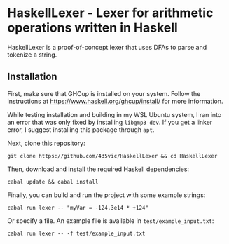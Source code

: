 # HaskellLexer - Lexer for arithmetic operations written in Haskell

HaskellLexer is a proof-of-concept lexer that uses DFAs to parse and tokenize a string.

## Installation

First, make sure that GHCup is installed on your system. Follow the instructions at https://www.haskell.org/ghcup/install/ for more information.

While testing installation and building in my WSL Ubuntu system, I ran into an error that was only fixed by installing `libgmp3-dev`. If you get a linker error, I suggest installing this package through `apt`.

Next, clone this repository:
```
git clone https://github.com/435vic/HaskellLexer && cd HaskellLexer
```

Then, download and install the required Haskell dependencies:
```
cabal update && cabal install
```

Finally, you can build and run the project with some example strings:
```
cabal run lexer -- "myVar = -124.3e14 * +124"
```
Or specify a file. An example file is available in `test/example_input.txt`:
```
cabal run lexer -- -f test/example_input.txt
```
